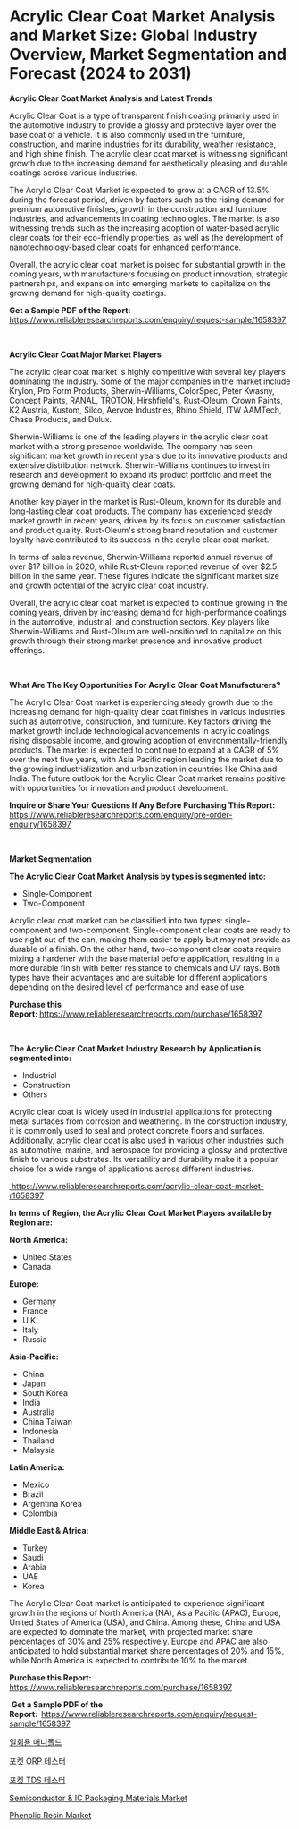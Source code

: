 <p><h1>Acrylic Clear Coat Market Analysis and Market Size: Global Industry Overview, Market Segmentation and Forecast (2024 to 2031)</h1></p><p><strong>Acrylic Clear Coat Market Analysis and Latest Trends</strong></p>
<p><p>Acrylic Clear Coat is a type of transparent finish coating primarily used in the automotive industry to provide a glossy and protective layer over the base coat of a vehicle. It is also commonly used in the furniture, construction, and marine industries for its durability, weather resistance, and high shine finish. The acrylic clear coat market is witnessing significant growth due to the increasing demand for aesthetically pleasing and durable coatings across various industries.</p><p>The Acrylic Clear Coat Market is expected to grow at a CAGR of 13.5% during the forecast period, driven by factors such as the rising demand for premium automotive finishes, growth in the construction and furniture industries, and advancements in coating technologies. The market is also witnessing trends such as the increasing adoption of water-based acrylic clear coats for their eco-friendly properties, as well as the development of nanotechnology-based clear coats for enhanced performance.</p><p>Overall, the acrylic clear coat market is poised for substantial growth in the coming years, with manufacturers focusing on product innovation, strategic partnerships, and expansion into emerging markets to capitalize on the growing demand for high-quality coatings.</p></p>
<p><strong>Get a Sample PDF of the Report:&nbsp;</strong> <a href="https://www.reliableresearchreports.com/enquiry/request-sample/1658397">https://www.reliableresearchreports.com/enquiry/request-sample/1658397</a></p>
<p>&nbsp;</p>
<p><strong>Acrylic Clear Coat Major Market Players</strong></p>
<p><p>The acrylic clear coat market is highly competitive with several key players dominating the industry. Some of the major companies in the market include Krylon, Pro Form Products, Sherwin-Williams, ColorSpec, Peter Kwasny, Concept Paints, RANAL, TROTON, Hirshfield's, Rust-Oleum, Crown Paints, K2 Austria, Kustom, Silco, Aervoe Industries, Rhino Shield, ITW AAMTech, Chase Products, and Dulux.</p><p>Sherwin-Williams is one of the leading players in the acrylic clear coat market with a strong presence worldwide. The company has seen significant market growth in recent years due to its innovative products and extensive distribution network. Sherwin-Williams continues to invest in research and development to expand its product portfolio and meet the growing demand for high-quality clear coats.</p><p>Another key player in the market is Rust-Oleum, known for its durable and long-lasting clear coat products. The company has experienced steady market growth in recent years, driven by its focus on customer satisfaction and product quality. Rust-Oleum's strong brand reputation and customer loyalty have contributed to its success in the acrylic clear coat market.</p><p>In terms of sales revenue, Sherwin-Williams reported annual revenue of over $17 billion in 2020, while Rust-Oleum reported revenue of over $2.5 billion in the same year. These figures indicate the significant market size and growth potential of the acrylic clear coat industry.</p><p>Overall, the acrylic clear coat market is expected to continue growing in the coming years, driven by increasing demand for high-performance coatings in the automotive, industrial, and construction sectors. Key players like Sherwin-Williams and Rust-Oleum are well-positioned to capitalize on this growth through their strong market presence and innovative product offerings.</p></p>
<p>&nbsp;</p>
<p><strong>What Are The Key Opportunities For Acrylic Clear Coat Manufacturers?</strong></p>
<p><p>The Acrylic Clear Coat market is experiencing steady growth due to the increasing demand for high-quality clear coat finishes in various industries such as automotive, construction, and furniture. Key factors driving the market growth include technological advancements in acrylic coatings, rising disposable income, and growing adoption of environmentally-friendly products. The market is expected to continue to expand at a CAGR of 5% over the next five years, with Asia Pacific region leading the market due to the growing industrialization and urbanization in countries like China and India. The future outlook for the Acrylic Clear Coat market remains positive with opportunities for innovation and product development.</p></p>
<p><strong>Inquire or Share Your Questions If Any Before Purchasing This Report:</strong> <a href="https://www.reliableresearchreports.com/enquiry/pre-order-enquiry/1658397">https://www.reliableresearchreports.com/enquiry/pre-order-enquiry/1658397</a></p>
<p>&nbsp;</p>
<p><strong>Market Segmentation</strong></p>
<p><strong>The Acrylic Clear Coat Market Analysis by types is segmented into:</strong></p>
<p><ul><li>Single-Component</li><li>Two-Component</li></ul></p>
<p><p>Acrylic clear coat market can be classified into two types: single-component and two-component. Single-component clear coats are ready to use right out of the can, making them easier to apply but may not provide as durable of a finish. On the other hand, two-component clear coats require mixing a hardener with the base material before application, resulting in a more durable finish with better resistance to chemicals and UV rays. Both types have their advantages and are suitable for different applications depending on the desired level of performance and ease of use.</p></p>
<p><strong>Purchase this Report:&nbsp;</strong><a href="https://www.reliableresearchreports.com/purchase/1658397">https://www.reliableresearchreports.com/purchase/1658397</a></p>
<p>&nbsp;</p>
<p><strong>The Acrylic Clear Coat Market Industry Research by Application is segmented into:</strong></p>
<p><ul><li>Industrial</li><li>Construction</li><li>Others</li></ul></p>
<p><p>Acrylic clear coat is widely used in industrial applications for protecting metal surfaces from corrosion and weathering. In the construction industry, it is commonly used to seal and protect concrete floors and surfaces. Additionally, acrylic clear coat is also used in various other industries such as automotive, marine, and aerospace for providing a glossy and protective finish to various substrates. Its versatility and durability make it a popular choice for a wide range of applications across different industries.</p></p>
<p><a href="https://www.reliableresearchreports.com/acrylic-clear-coat-market-r1658397">&nbsp;https://www.reliableresearchreports.com/acrylic-clear-coat-market-r1658397</a></p>
<p><strong>In terms of Region, the Acrylic Clear Coat Market Players available by Region are:</strong></p>
<p>
    <p> <strong> North America: </strong>
        <ul>
            <li>United States</li>
            <li>Canada</li>
        </ul>
        </p> 
    <p> <strong> Europe: </strong>
        <ul>
            <li>Germany</li>
            <li>France</li>
            <li>U.K.</li>
            <li>Italy</li>
            <li>Russia</li>
        </ul>
        </p> 
    <p> <strong> Asia-Pacific: </strong>
        <ul>
            <li>China</li>
            <li>Japan</li>
            <li>South Korea</li>
            <li>India</li>
            <li>Australia</li>
            <li>China Taiwan</li>
            <li>Indonesia</li>
            <li>Thailand</li>
            <li>Malaysia</li>
        </ul>
        </p> 
    <p> <strong> Latin America: </strong>
        <ul>
            <li>Mexico</li>
            <li>Brazil</li>
            <li>Argentina Korea</li>
            <li>Colombia</li>
        </ul>
        </p> 
    <p> <strong> Middle East & Africa: </strong>
        <ul>
            <li>Turkey</li>
            <li>Saudi</li>
            <li>Arabia</li>
            <li>UAE</li>
            <li>Korea</li>
        </ul>
    </p>
    </p>
<p><p>The Acrylic Clear Coat market is anticipated to experience significant growth in the regions of North America (NA), Asia Pacific (APAC), Europe, United States of America (USA), and China. Among these, China and USA are expected to dominate the market, with projected market share percentages of 30% and 25% respectively. Europe and APAC are also anticipated to hold substantial market share percentages of 20% and 15%, while North America is expected to contribute 10% to the market.</p></p>
<p><strong>Purchase this Report: </strong><a href="https://www.reliableresearchreports.com/purchase/1658397">https://www.reliableresearchreports.com/purchase/1658397</a></p>
<p>&nbsp;<strong>Get a Sample PDF of the Report:&nbsp;&nbsp;</strong><a href="https://www.reliableresearchreports.com/enquiry/request-sample/1658397">https://www.reliableresearchreports.com/enquiry/request-sample/1658397</a></p>
<p><strong></strong></p>
<p><p><a href="https://medium.com/@cheddar67856/%EC%9D%BC%ED%9A%8C%EC%9A%A9-%EB%A7%A4%EB%8B%88%ED%8F%B4%EB%93%9C-%EC%8B%9C%EC%9E%A5-%EC%A0%90%EC%9C%A0%EC%9C%A8-%EB%B0%8F-%EC%83%88%EB%A1%9C%EC%9A%B4-%ED%8A%B8%EB%A0%8C%EB%93%9C-%EB%B6%84%EC%84%9D-%EC%9C%A0%ED%98%95-%EC%9D%91%EC%9A%A9-%EC%B5%9C%EC%A2%85-%EC%82%AC%EC%9A%A9%EC%B2%98%EC%97%90-%EB%94%B0%EB%A5%B8-2024-2031%EB%85%84-%EA%B8%B0%EA%B0%84-%EB%8F%99%EC%95%88%EC%9D%98-%EC%98%88%EC%B8%A1-d2a211991638">일회용 매니폴드</a></p><p><a href="https://github.com/lkwggful07722/Market-Research-Report-List-2/blob/main/9656821118707.md">포켓 ORP 테스터</a></p><p><a href="https://github.com/nigaleamar09/Market-Research-Report-List-1/blob/main/1377525118706.md">포켓 TDS 테스터</a></p><p><a href="https://github.com/kmatchooka/Market-Research-Report-List-1/blob/main/semiconductor-ic-packaging-materials-market.md">Semiconductor & IC Packaging Materials Market</a></p><p><a href="https://github.com/DarrenSipes1990/Market-Research-Report-List-1/blob/main/phenolic-resin-market.md">Phenolic Resin Market</a></p></p>